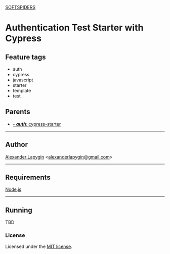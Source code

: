 [SOFTSPIDERS](https://github.com/softspiders/softspiders)

# Authentication Test Starter with Cypress

## Feature tags

- auth
- cypress
- javascript
- starter
- template
- test

## Parents

- [- ***auth***: cypress-starter](https://github.com/softspiders/cypress-starter)

---

## Author

[Alexander Lapygin](https://github.com/AlexanderLapygin) <<alexanderlapygin@gmail.com>>

---

## Requirements

[Node.js](https://nodejs.org/en/download/package-manager/)

---

## Running

TBD

### License

Licensed under the [MIT license](./LICENSE).
